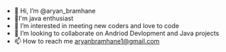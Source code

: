 - 👋 Hi, I’m @aryan_bramhane
- 🌱I'm java enthusiast  
- 👀 I’m interested in meeting new coders and love to code
- 💞️ I’m looking to collaborate on Andriod Devlopment and Java projects
- 📫 How to reach me aryanbramhane1@gmail.com

<!---
aryanbramhane/aryanbramhane is a ✨ special ✨ repository because its `README.md` (this file) appears on your GitHub profile.
You can click the Preview link to take a look at your changes.
--->
